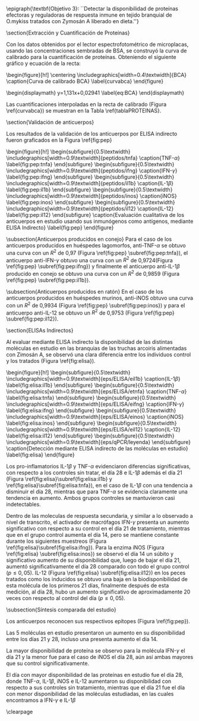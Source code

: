 
\epigraph{\textbf{Objetivo 3}: ``Detectar la disponibilidad de proteínas efectoras y reguladoras de respuesta inmune en tejido branquial de O.mykiss tratados con Zymosán A liberado en dieta.''}

\section{Extracción y Cuantificación de Proteínas}

Con los datos obtenidos por el lector espectrofotométrico de microplacas, usando las concentraciones sembradas de BSA, se construyó la curva de calibrado para la cuantificación de proteínas. Obteniendo el siguiente gráfico y ecuación de la recta:

\begin{figure}[h!]
\centering
	\includegraphics[width=0.4\textwidth]{BCA}
	\caption{Curva de calibrado BCA}
	\label{curvabca}
\end{figure}

\begin{displaymath}
y=1,131x+0,02941
\label{eq:BCA}
\end{displaymath}

Las cuantificaciones interpoladas en la recta de calibrado (Figura \ref{curvabca}) se muestran en la Tabla \ref{tablaPROTEINAS}.


\section{Validación de anticuerpos}

Los resultados de la validación de los anticuerpos por ELISA indirecto fueron graficados en la Figura \ref{fig:pep} 

\begin{figure}[h!]
    \begin{subfigure}{0.5\textwidth}
		\includegraphics[width=0.9\textwidth]{peptidos/tnfa}
        \caption{TNF-$\alpha$}
        \label{fig:pep:tnfa}
		\end{subfigure}
    \begin{subfigure}{0.5\textwidth}
        \includegraphics[width=0.9\textwidth]{peptidos/ifng}
        \caption{IFN-$\gamma$}
        \label{fig:pep:ifng}
    \end{subfigure}
      \begin{subfigure}{0.5\textwidth}
        \includegraphics[width=0.9\textwidth]{peptidos/il1b}
    	\caption{IL-1$\beta$}
        \label{fig:pep:il1b}
    \end{subfigure}
     \begin{subfigure}{0.5\textwidth}
        \includegraphics[width=0.9\textwidth]{peptidos/inos}
        \caption{iNOS}
        \label{fig:pep:inos}
    \end{subfigure}
    \begin{subfigure}{0.5\textwidth}
        \includegraphics[width=0.9\textwidth]{peptidos/il12}
        \caption{IL-12}
        \label{fig:pep:il12}
    \end{subfigure}
    \caption{Evaluación cualitativa de los anticuerpos en estudio usando sus inmunógenos como antígenos, mediante ELISA Indirecto}
    \label{fig:pep}
\end{figure}

\subsection{Anticuerpos producidos en conejo}
Para el caso de los anticuerpos producidos en huéspedes lagomorfos, anti-TNF-$\alpha$ se obtuvo una curva con un $R^2$ de 0,97 (Figura \ref{fig:pep} \subref{fig:pep:tnfa}), el anticuerpo anti-IFN-$\gamma$ obtuvo una curva con un $R^2$ de 0,9724(Figura \ref{fig:pep} \subref{fig:pep:ifng}) y finalmente el anticuerpo anti-IL-1$\beta$ producido en conejo se obtuvo una curva con un $R^2$ de 0,9859 (Figura \ref{fig:pep} \subref{fig:pep:il1b}).

\subsection{Anticuerpos producidos en ratón}
En el caso de los anticuerpos producidos en huéspedes murinos, anti-iNOS obtuvo una curva con un $R^2$ de 0,9934 (Figura \ref{fig:pep} \subref{fig:pep:inos}) y para el anticuerpo anti-IL-12 se obtuvo un $R^2$ de 0,9753 (Figura \ref{fig:pep} \subref{fig:pep:il12}).

\section{ELISAs Indirectos}

Al evaluar mediante ELISA indirecto la disponibilidad de las distintas moléculas en estudio en las branquias de las truchas arcoiris alimentadas con Zimosán A, se observó una clara diferencia entre los individuos control y los tratados (Figura \ref{fig:elisa}).

\begin{figure}[h!]
   \begin{subfigure}{0.5\textwidth}
       \includegraphics[width=0.9\textwidth]{eps/ELISA/eil1b}
   	\caption{IL-1$\beta$}
       \label{fig:elisa:il1b}
	\end{subfigure}
    \begin{subfigure}{0.5\textwidth}
		\includegraphics[width=0.9\textwidth]{eps/ELISA/etnfa}
        \caption{TNF-$\alpha$}
        \label{fig:elisa:tnfa}
		\end{subfigure}
    \begin{subfigure}{0.5\textwidth}
        \includegraphics[width=0.9\textwidth]{eps/ELISA/eifng}
        \caption{IFN-$\gamma$}
        \label{fig:elisa:ifng}
    \end{subfigure}
    \begin{subfigure}{0.5\textwidth}
        \includegraphics[width=0.9\textwidth]{eps/ELISA/einos}
        \caption{iNOS}
        \label{fig:elisa:inos}
    \end{subfigure}
    \begin{subfigure}{0.5\textwidth}
        \includegraphics[width=0.9\textwidth]{eps/ELISA/eil12}
        \caption{IL-12}
        \label{fig:elisa:il12}
    \end{subfigure}
    \begin{subfigure}{0.5\textwidth}
        \includegraphics[width=0.9\textwidth]{eps/qPCR/leyenda}
    \end{subfigure}
    \caption{Detección mediante ELISA indirecto de las moléculas en estudio}
    \label{fig:elisa}
\end{figure}


Los pro-inflamatorios IL-1$\beta$ y TNF-$\alpha$ evidenciaron diferencias significativas, con respecto a los controles sin tratar, el día 28 e IL-1$\beta$ además el día 21 (Figura \ref{fig:elisa}\subref{fig:elisa:il1b} y \ref{fig:elisa}\subref{fig:elisa:tnfa}), en el caso de IL-1$\beta$ con una tendencia a disminuir el día 28, mientras que para TNF-$\alpha$ se evidencia claramente una tendencia en aumento. Ambos grupos controles se mantuvieron casi indetectables.

Dentro de las moleculas de respuesta secundaria, y similar a lo observado a nivel de transcrito, el activador de macrófagos IFN-$\gamma$ presenta un aumento significativo con respecto a su control en el día 21 de tratamiento, mientras que en el grupo control aumenta el día 14, pero se mantiene constante durante los siguientes muestreos (Figura \ref{fig:elisa}\subref{fig:elisa:ifng}). Para la enzima iNOS  (Figura \ref{fig:elisa} \subref{fig:elisa:inos}) se observó el día 14 un súbito y significativo aumento de su disponibilidad que, luego de bajar el día 21, aumentó significativamente el día 28 comparado con todo el grupo control ($p \leq 0,05$). IL-12 (Figura \ref{fig:elisa} \subref{fig:elisa:il12}) en los peces tratados como los inducidos se obtuvo una baja en la biodisponibilidad de esta molécula de los primeros 21 días,  finalmente después de esta medición, al día 28, hubo un aumento significativo de aproximadamente 20 veces con respecto al control del día ($p \leq 0,05$).


\subsection{Síntesis comparada del estudio}

Los anticuerpos reconocen sus respectivos epítopes (Figura \ref{fig:pep}).

Las 5 moléculas en estudio presentaron un aumento en su disponibilidad entre los días 21 y 28, incluso una presenta aumento el día 14.

La mayor disponibilidad de proteína se observo para la molécula IFN-$\gamma$ el día 21 y la menor fue para el caso de iNOS el día 28, aún así ambas mayores que su control significativamente.

El día con mayor disponibilidad de las proteínas en estudio fue el día 28, donde TNF-$\alpha$, IL-1$\beta$, iNOS e IL-12 aumentaron su disponibilidad con respecto a sus controles sin tratamiento, mientras que el día 21 fue el día con menor  disponibilidad de las moléculas estudiadas, en las cuales encontramos a IFN-$\gamma$ e IL-1$\beta$

\clearpage
